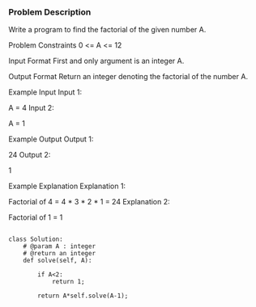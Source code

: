 ### Problem Description
Write a program to find the factorial of the given number A.



Problem Constraints
0 <= A <= 12



Input Format
First and only argument is an integer A.



Output Format
Return an integer denoting the factorial of the number A.



Example Input
Input 1:

 A = 4
Input 2:

 A = 1


Example Output
Output 1:

 24
Output 2:

 1


Example Explanation
Explanation 1:

 Factorial of 4 = 4 * 3 * 2 * 1 = 24
Explanation 2:

 Factorial of 1 = 1


```

class Solution:
    # @param A : integer
    # @return an integer
    def solve(self, A):

        if A<2:
            return 1;
        
        return A*self.solve(A-1);


```
